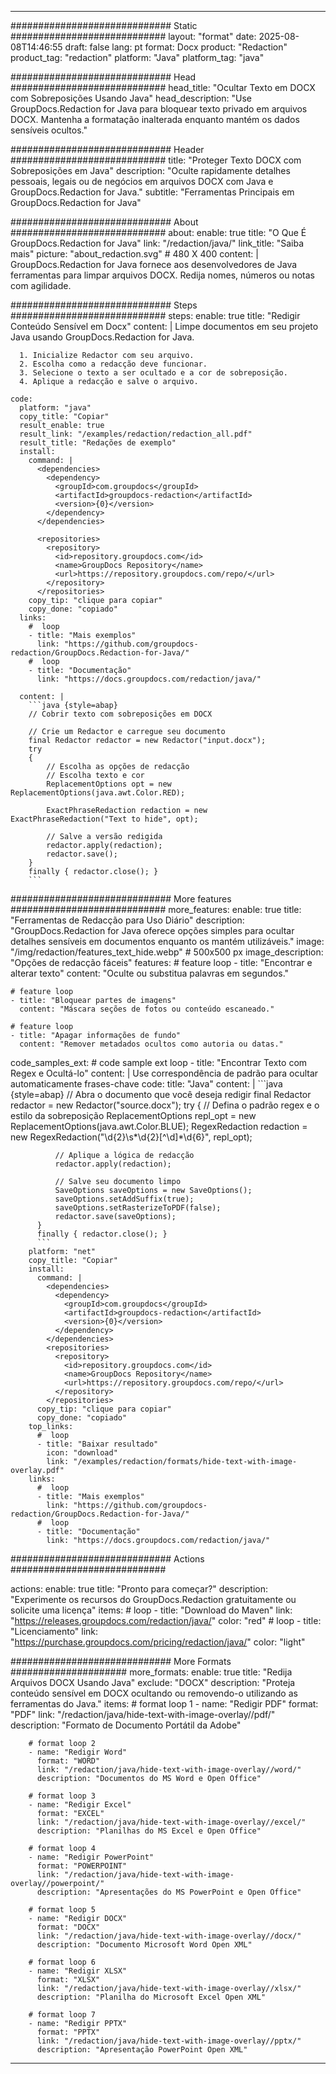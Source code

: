 
---
############################# Static ############################
layout: "format"
date:  2025-08-08T14:46:55
draft: false
lang: pt
format: Docx
product: "Redaction"
product_tag: "redaction"
platform: "Java"
platform_tag: "java"

############################# Head ############################
head_title: "Ocultar Texto em DOCX com Sobreposições Usando Java"
head_description: "Use GroupDocs.Redaction for Java para bloquear texto privado em arquivos DOCX. Mantenha a formatação inalterada enquanto mantém os dados sensíveis ocultos."

############################# Header ############################
title: "Proteger Texto DOCX com Sobreposições em Java" 
description: "Oculte rapidamente detalhes pessoais, legais ou de negócios em arquivos DOCX com Java e GroupDocs.Redaction for Java."
subtitle: "Ferramentas Principais em GroupDocs.Redaction for Java" 

############################# About ############################
about:
    enable: true
    title: "O Que É GroupDocs.Redaction for Java"
    link: "/redaction/java/"
    link_title: "Saiba mais"
    picture: "about_redaction.svg" # 480 X 400
    content: |
       GroupDocs.Redaction for Java fornece aos desenvolvedores de Java ferramentas para limpar arquivos DOCX. Redija nomes, números ou notas com agilidade.

############################# Steps ############################
steps:
    enable: true
    title: "Redigir Conteúdo Sensível em Docx"
    content: |
      Limpe documentos em seu projeto Java usando GroupDocs.Redaction for Java.
      
      1. Inicialize Redactor com seu arquivo.
      2. Escolha como a redacção deve funcionar.
      3. Selecione o texto a ser ocultado e a cor de sobreposição.
      4. Aplique a redacção e salve o arquivo.
   
    code:
      platform: "java"
      copy_title: "Copiar"
      result_enable: true
      result_link: "/examples/redaction/redaction_all.pdf"
      result_title: "Redações de exemplo"
      install:
        command: |
          <dependencies>
            <dependency>
              <groupId>com.groupdocs</groupId>
              <artifactId>groupdocs-redaction</artifactId>
              <version>{0}</version>
            </dependency>
          </dependencies>

          <repositories>
            <repository>
              <id>repository.groupdocs.com</id>
              <name>GroupDocs Repository</name>
              <url>https://repository.groupdocs.com/repo/</url>
            </repository>
          </repositories>
        copy_tip: "clique para copiar"
        copy_done: "copiado"
      links:
        #  loop
        - title: "Mais exemplos"
          link: "https://github.com/groupdocs-redaction/GroupDocs.Redaction-for-Java/"
        #  loop
        - title: "Documentação"
          link: "https://docs.groupdocs.com/redaction/java/"
          
      content: |
        ```java {style=abap}
        // Cobrir texto com sobreposições em DOCX

        // Crie um Redactor e carregue seu documento
        final Redactor redactor = new Redactor("input.docx");
        try
        {
            // Escolha as opções de redacção
            // Escolha texto e cor
            ReplacementOptions opt = new ReplacementOptions(java.awt.Color.RED);
            
            ExactPhraseRedaction redaction = new ExactPhraseRedaction("Text to hide", opt);

            // Salve a versão redigida
            redactor.apply(redaction);
            redactor.save();
        }
        finally { redactor.close(); }
        ```            


############################# More features ############################
more_features:
  enable: true
  title: "Ferramentas de Redacção para Uso Diário"
  description: "GroupDocs.Redaction for Java oferece opções simples para ocultar detalhes sensíveis em documentos enquanto os mantém utilizáveis."
  image: "/img/redaction/features_text_hide.webp" # 500x500 px
  image_description: "Opções de redacção fáceis"
  features:
    # feature loop
    - title: "Encontrar e alterar texto"
      content: "Oculte ou substitua palavras em segundos."

    # feature loop
    - title: "Bloquear partes de imagens"
      content: "Máscara seções de fotos ou conteúdo escaneado."

    # feature loop
    - title: "Apagar informações de fundo"
      content: "Remover metadados ocultos como autoria ou datas."
      
  code_samples_ext:
    # code sample ext loop
    - title: "Encontrar Texto com Regex e Ocultá-lo"
      content: |
        Use correspondência de padrão para ocultar automaticamente frases-chave
      code:
        title: "Java"
        content: |
          ```java {style=abap}
          //  Abra o documento que você deseja redigir
          final Redactor redactor = new Redactor("source.docx");
          try
          {
              // Defina o padrão regex e o estilo da sobreposição
              ReplacementOptions repl_opt = new ReplacementOptions(java.awt.Color.BLUE);
              RegexRedaction redaction = new RegexRedaction("\\d{2}\\s*\\d{2}[^\\d]*\\d{6}", repl_opt);
              
              // Aplique a lógica de redacção
              redactor.apply(redaction);

              // Salve seu documento limpo
              SaveOptions saveOptions = new SaveOptions();
              saveOptions.setAddSuffix(true);
              saveOptions.setRasterizeToPDF(false);
              redactor.save(saveOptions);
          }
          finally { redactor.close(); }
          ```
        platform: "net"
        copy_title: "Copiar"
        install:
          command: |
            <dependencies>
              <dependency>
                <groupId>com.groupdocs</groupId>
                <artifactId>groupdocs-redaction</artifactId>
                <version>{0}</version>
              </dependency>
            </dependencies>
            <repositories>
              <repository>
                <id>repository.groupdocs.com</id>
                <name>GroupDocs Repository</name>
                <url>https://repository.groupdocs.com/repo/</url>
              </repository>
            </repositories>
          copy_tip: "clique para copiar"
          copy_done: "copiado"
        top_links:
          #  loop
          - title: "Baixar resultado"
            icon: "download"
            link: "/examples/redaction/formats/hide-text-with-image-overlay.pdf"
        links:
          #  loop
          - title: "Mais exemplos"
            link: "https://github.com/groupdocs-redaction/GroupDocs.Redaction-for-Java/"
          #  loop
          - title: "Documentação"
            link: "https://docs.groupdocs.com/redaction/java/"


############################# Actions ############################

actions:
  enable: true
  title: "Pronto para começar?"
  description: "Experimente os recursos do GroupDocs.Redaction gratuitamente ou solicite uma licença"
  items:
    #  loop
    - title: "Download do Maven"
      link: "https://releases.groupdocs.com/redaction/java/"
      color: "red"
        #  loop
    - title: "Licenciamento"
      link: "https://purchase.groupdocs.com/pricing/redaction/java/"
      color: "light"


############################# More Formats #####################
more_formats:
    enable: true
    title: "Redija Arquivos DOCX Usando Java"
    exclude: "DOCX"
    description: "Proteja conteúdo sensível em DOCX ocultando ou removendo-o utilizando as ferramentas do Java."
    items: 
        # format loop 1
        - name: "Redigir PDF"
          format: "PDF"
          link: "/redaction/java/hide-text-with-image-overlay//pdf/"
          description: "Formato de Documento Portátil da Adobe"

        # format loop 2
        - name: "Redigir Word"
          format: "WORD"
          link: "/redaction/java/hide-text-with-image-overlay//word/"
          description: "Documentos do MS Word e Open Office"
          
        # format loop 3
        - name: "Redigir Excel"
          format: "EXCEL"
          link: "/redaction/java/hide-text-with-image-overlay//excel/"
          description: "Planilhas do MS Excel e Open Office"

        # format loop 4
        - name: "Redigir PowerPoint"
          format: "POWERPOINT"
          link: "/redaction/java/hide-text-with-image-overlay//powerpoint/"
          description: "Apresentações do MS PowerPoint e Open Office"

        # format loop 5
        - name: "Redigir DOCX"
          format: "DOCX"
          link: "/redaction/java/hide-text-with-image-overlay//docx/"
          description: "Documento Microsoft Word Open XML"
          
        # format loop 6
        - name: "Redigir XLSX"
          format: "XLSX"
          link: "/redaction/java/hide-text-with-image-overlay//xlsx/"
          description: "Planilha do Microsoft Excel Open XML"
          
        # format loop 7
        - name: "Redigir PPTX"
          format: "PPTX"
          link: "/redaction/java/hide-text-with-image-overlay//pptx/"
          description: "Apresentação PowerPoint Open XML"


---